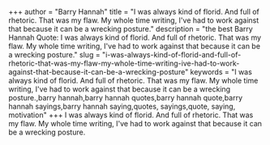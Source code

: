 +++
author = "Barry Hannah"
title = "I was always kind of florid. And full of rhetoric. That was my flaw. My whole time writing, I've had to work against that because it can be a wrecking posture."
description = "the best Barry Hannah Quote: I was always kind of florid. And full of rhetoric. That was my flaw. My whole time writing, I've had to work against that because it can be a wrecking posture."
slug = "i-was-always-kind-of-florid-and-full-of-rhetoric-that-was-my-flaw-my-whole-time-writing-ive-had-to-work-against-that-because-it-can-be-a-wrecking-posture"
keywords = "I was always kind of florid. And full of rhetoric. That was my flaw. My whole time writing, I've had to work against that because it can be a wrecking posture.,barry hannah,barry hannah quotes,barry hannah quote,barry hannah sayings,barry hannah saying,quotes, sayings,quote, saying, motivation"
+++
I was always kind of florid. And full of rhetoric. That was my flaw. My whole time writing, I've had to work against that because it can be a wrecking posture.
